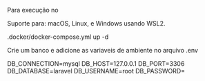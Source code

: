Para execução no 

Suporte para: macOS, Linux, e Windows usando WSL2.

.docker/docker-compose.yml up -d

Crie um banco e adicione as variaveis de ambiente no arquivo .env

DB_CONNECTION=mysql
DB_HOST=127.0.0.1
DB_PORT=3306
DB_DATABASE=laravel
DB_USERNAME=root
DB_PASSWORD=